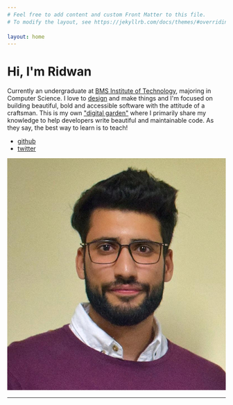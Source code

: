 ```yaml
---
# Feel free to add content and custom Front Matter to this file.
# To modify the layout, see https://jekyllrb.com/docs/themes/#overriding-theme-defaults

layout: home
---
```


<div class="home-container">
  <div id="left-container">
  <div><h1>Hi, I'm Ridwan</h1></div>
   <div class="bio">
   Currently an undergraduate at <a href="https://bmsit.ac.in">BMS Institute of Technology</a>, majoring in Computer Science. I love to <a href="https://rdwn.design">design</a> and make things and I'm focused on building beautiful, bold and accessible software with the attitude of a craftsman. This is my own <a href="https://dev.to/jbranchaud/the-digital-garden-l10">"digital garden"</a> where I primarily share my knowledge to help developers write beautiful and maintainable code. As they say, the best way to learn is to teach!
   </div>
   <div id="social-list">
   <ul>
   <li><a href="#">github</a></li>
   <li><a href="#">twitter</a></li>

  </ul>


   </div>
  </div>

  <div id="right-container">
<img class="avatar" src="/assets/me.jpg">
</div>
</div>

---